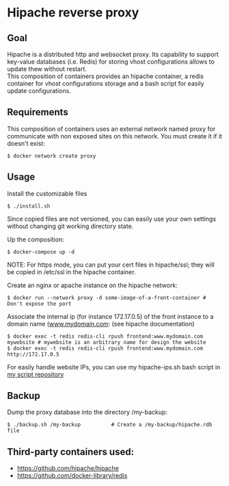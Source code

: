 # Hipache reverse proxy 

## Goal

Hipache is a distributed http and websocket proxy. Its capability to support key-value databases (i.e. Redis) for storing vhost configurations allows to update thew without restart.  
This composition of containers provides an hipache container, a redis container for vhost configurations storage and a bash script for easily update configurations.

## Requirements

This composition of containers uses an external network named proxy for communicate with non exposed sites on this network. You must create it if it doesn't exist:
```
$ docker network create proxy
```

## Usage

Install the customizable files
```
$ ./install.sh
```
Since copied files are not versioned, you can easily use your own settings without changing git working directory state.

Up the composition:
```
$ docker-compose up -d
```

NOTE: For https mode, you can put your cert files in hipache/ssl; they will be copied in /etc/ssl in the hipache container.

Create an nginx or apache instance on the hipache network:
```
$ docker run --network proxy -d some-image-of-a-front-container # Don't expose the port
```

Associate the internal ip (for instance 172.17.0.5) of the front instance to a domain name (www.mydomain.com:
(see hipache documentation)
```
$ docker exec -t redis redis-cli rpush frontend:www.mydomain.com mywebsite # mywebsite is an arbitrary name for design the website
$ docker exec -t redis redis-cli rpush frontend:www.mydomain.com http://172.17.0.5
```

For easily handle website IPs, you can use my hipache-ips.sh bash script in [my script repository](https://github.com/l-vo/scripts)

## Backup

Dump the proxy database into the directory /my-backup:
```
$ ./backup.sh /my-backup          # Create a /my-backup/hipache.rdb file
```

## Third-party containers used:
* https://github.com/hipache/hipache
* https://github.com/docker-library/redis
